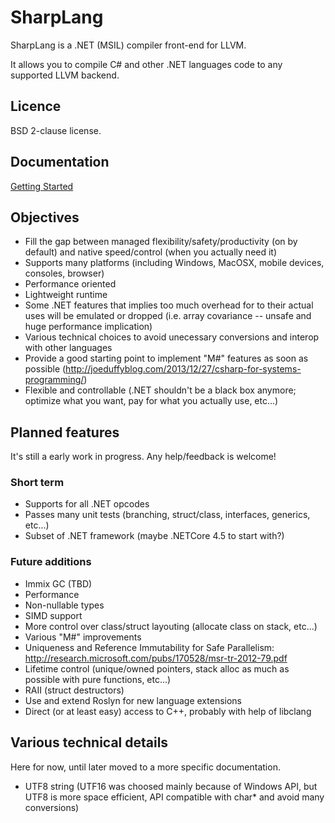 # SharpLang

SharpLang is a .NET (MSIL) compiler front-end for LLVM.

It allows you to compile C# and other .NET languages code to any supported LLVM backend.

## Licence

BSD 2-clause license.

## Documentation

[Getting Started](docs/GettingStarted.md)

## Objectives

* Fill the gap between managed flexibility/safety/productivity (on by default) and native speed/control (when you actually need it)
* Supports many platforms (including Windows, MacOSX, mobile devices, consoles, browser)
* Performance oriented
 * Lightweight runtime
 * Some .NET features that implies too much overhead for to their actual uses will be emulated or dropped (i.e. array covariance -- unsafe and huge performance implication)
 * Various technical choices to avoid unecessary conversions and interop with other languages
* Provide a good starting point to implement "M#" features as soon as possible (http://joeduffyblog.com/2013/12/27/csharp-for-systems-programming/)
* Flexible and controllable (.NET shouldn't be a black box anymore; optimize what you want, pay for what you actually use, etc...)

## Planned features

It's still a early work in progress. Any help/feedback is welcome!

### Short term

* Supports for all .NET opcodes
* Passes many unit tests (branching, struct/class, interfaces, generics, etc...)
* Subset of .NET framework (maybe .NETCore 4.5 to start with?)

### Future additions

* Immix GC (TBD)
* Performance
 * Non-nullable types
 * SIMD support
 * More control over class/struct layouting (allocate class on stack, etc...)
* Various "M#" improvements
 * Uniqueness and Reference Immutability for Safe Parallelism: http://research.microsoft.com/pubs/170528/msr-tr-2012-79.pdf
 * Lifetime control (unique/owned pointers, stack alloc as much as possible with pure functions, etc...)
 * RAII (struct destructors)
 * Use and extend Roslyn for new language extensions
* Direct (or at least easy) access to C++, probably with help of libclang

## Various technical details

Here for now, until later moved to a more specific documentation.

* UTF8 string (UTF16 was choosed mainly because of Windows API, but UTF8 is more space efficient, API compatible with char* and avoid many conversions)
